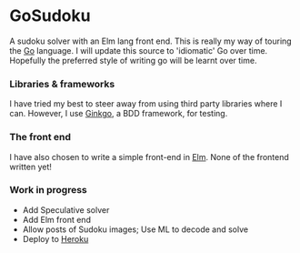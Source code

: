 # GoSudoku
A sudoku solver with an Elm lang front end.
This is really my way of touring the [Go](https://golang.org/) language. I will update this source to 'idiomatic' Go over time. Hopefully the preferred style of writing go will be learnt over time.

### Libraries & frameworks
I have tried my best to steer away from using third party libraries where I can. However, I use [Ginkgo](http://onsi.github.io/ginkgo/), a BDD framework, for testing.

### The front end
I have also chosen to write a simple front-end in [Elm](https://elm-lang.org/). None of the frontend written yet!

### Work in progress
- Add Speculative solver
- Add Elm front end
- Allow posts of Sudoku images; Use ML to decode and solve
- Deploy to [Heroku](https://www.heroku.com/)
